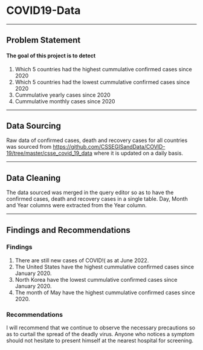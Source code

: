 # COVID19-Data
----
## Problem Statement
#### The goal of this project is to detect
1. Which 5 countries had the highest cummulative confirmed cases since 2020
2. Which 5 countries had the lowest cummulative confirmed cases since 2020
3. Cummulative yearly cases since 2020
4. Cummulative monthly cases since 2020
----
## Data Sourcing
Raw data of confirmed cases, death and recovery cases for all countries was sourced from https://github.com/CSSEGISandData/COVID-19/tree/master/csse_covid_19_data where it is updated on a daily basis.

----
## Data Cleaning
The data sourced was merged in the query editor so as to have the confirmed cases, death and recovery cases in a single table.
Day, Month and Year columns were extracted from the Year column.

----
## Findings and Recommendations
### Findings
1. There are still new cases of COVID!( as at June 2022.
2. The United States have the highest cummulative confirmed cases since January 2020.
3. North Korea have the lowest cummulative confirmed cases since January 2020.
4. The month of May have the highest cummulative confirmed cases since 2020.
### Recommendations
I will recommend that we continue to observe the necessary precautions so as to curtail the spread of the deadly virus. Anyone who notices a symptom should not hesitate to present himself at the nearest hospital for screening.
